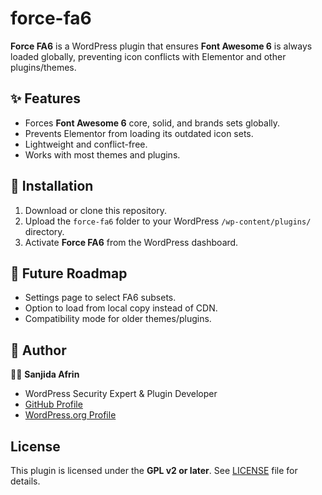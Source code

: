 # force-fa6

**Force FA6** is a WordPress plugin that ensures **Font Awesome 6** is always loaded globally, preventing icon conflicts with Elementor and other plugins/themes.

## ✨ Features
- Forces **Font Awesome 6** core, solid, and brands sets globally.
- Prevents Elementor from loading its outdated icon sets.
- Lightweight and conflict-free.
- Works with most themes and plugins.

## 🚀 Installation
1. Download or clone this repository.
2. Upload the `force-fa6` folder to your WordPress `/wp-content/plugins/` directory.
3. Activate **Force FA6** from the WordPress dashboard.

## 🔧 Future Roadmap
- Settings page to select FA6 subsets.
- Option to load from local copy instead of CDN.
- Compatibility mode for older themes/plugins.

## 📌 Author
👩‍💻 **Sanjida Afrin**  
- WordPress Security Expert & Plugin Developer  
- [GitHub Profile](https://github.com/Wpguard)  
- [WordPress.org Profile](https://profiles.wordpress.org/wpguardsa/)  

## License
This plugin is licensed under the **GPL v2 or later**.
See [LICENSE](LICENSE) file for details.
